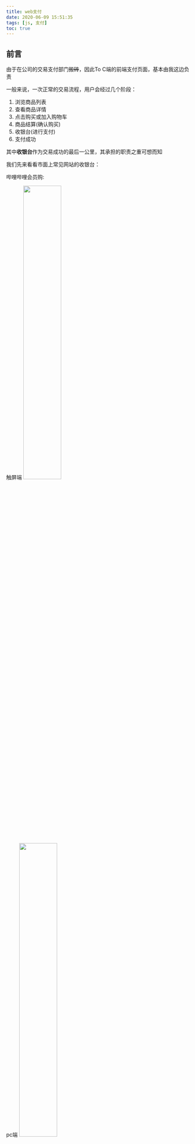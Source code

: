 ```yaml
---
title: web支付
date: 2020-06-09 15:51:35
tags: [js, 支付]
toc: true
---
```


## 前言
由于在公司的交易支付部门~~搬砖~~，因此To C端的前端支付页面，基本由我这边负责

一般来说，一次正常的交易流程，用户会经过几个阶段：
1. 浏览商品列表
2. 查看商品详情
3. 点击购买或加入购物车
4. 商品结算(确认购买)
5. 收银台(进行支付)
6. 支付成功

其中**收银台**作为交易成功的最后一公里，其承担的职责之重可想而知

我们先来看看市面上常见网站的收银台：

哔哩哔哩会员购:

触屏端
<img src="http://pic.deepred5.com/cahsier-bili-mc.png" style="width: 45%">

pc端
<img src="http://pic.deepred5.com/cashier-bili-pc.png" style="width: 45%">

app端
<img src="http://pic.deepred5.com/cashier-bili-app.jpeg" style="width: 45%">

慕课网:

触屏端
<img src="http://pic.deepred5.com/cashier-immoc-mc.png" style="width: 45%">

pc端
<img src="http://pic.deepred5.com/cashier-immoc-pc.png" style="width: 45%">

app端
<img src="http://pic.deepred5.com/cashier-immoc-app.jpeg" style="width: 45%">

可以看出，收银台页面一般要适配3个终端：pc端，触屏端，app端。因此，主流的第三方支付平台(微信，支付宝，花呗分期，京东白条)也需要能支持这三种场景的支付

接下来，我们就来分析下不同支付渠道在不同终端下，支付的实现方式

由于支付涉及部门核心业务，因此就不拿公司线上的收银台做讲解了。支付交互流程，主要参考**哔哩哔哩会员购**和**慕课网**（~~没有利益相关~~）

<font color="#6495ed">注意：本文只考虑前端支付业务的实现，后端支付业务的实现，暂不考虑</font>

## 支付宝

[支付宝开发文档](https://opendocs.alipay.com/open/204/)

### pc端

交互方式1：

在pc端点击支付宝支付，网页新打开一个页面(`window.open()`)，这个页面指向的是支付宝官方收银台页面

![](https://gw.alipayobjects.com/os/skylark-tools/public/files/314978918e1131b82c8df90083d0c7b8.png%26originHeight%3D1285%26originWidth%3D3628%26size%3D615829%26status%3Ddone%26width%3D3628)

交互方式2:

在pc端点击支付宝支付，网页展示一个二维码，需要用户打开支付宝app进行扫码支付


![](http://pic.deepred5.com/cashier-aili-qr.png)

b站提供了一个很巧妙的思路：把微信，支付宝，qq三个支付二维码统一成了一个二维码。用户用不同的客户端扫码，都会进入同一个页面（b站实现），这个中转页根据容器环境，判断是调用微信支付还是支付宝支付

两种交互方式，点击支付按钮时，其实都是把当前的订单号以及一些相关信息发给后端

```javascript
const payNum = '123abc';

ajax({ 
  url: '/api/alipay', // 支付api
  type: 'POST',
  data: {
    payNum: payNum, // 订单号
    other: 'demo', // 其他参数
}).then((res) => {
  const { payUrl } = res;

  // 交互方法1:
  // payUrl如果是支付宝的收银台，则新打开一个页面
  // payUrl一般是 https://mapi.alipay.com/gateway.do 这种，一般会带上return_url参数和其他各种数据，页面最后被重定向到支付宝收银台
  window.open(payUrl);

  // 交互方式2:
  // payUrl如果是支付宝的扫码地址，则创建一个二维码弹窗
  // payUrl一般是 https://qr.alipay.com/bax06893swswc4inaknv505d 这种，页面最后被重定向到支付宝收银台，该收银台可以唤起支付宝app
  qrcode({
    width: 175,
    height: 175,
    url: payUrl
  });
}).catch((err) => {
  console.log('提交失败')
})
```
由于支付是异步进行的，所以需要前端去查询该笔订单是否支付成功

对于交互方式1，由于支付页面已经转移到支付宝收银台，所以在支付宝收银台支付成功后，支付宝收银台会自动跳转回`return_url`(`return_url`是我们当初跳到支付宝收银台时带上的参数，一般指向支付成功页)。

不过由于我们使用的是`window.open`打开的新页面，所以当用户回到我们的收银台时，我们需要打开一个弹框，主动询问用户是否支付成功。如果用户点击了支付完成，我们需要查询该笔订单是否真正支付成功。

![](http://pic.deepred5.com/cashier-immoc-modal.png)

```javascript
// 打开支付宝收银台
window.open(payUrl);

// 在当前页面打开弹窗，询问用户是否支付成功
createFinishWindow()
```

对于交互方式2，由于仍然是在当前页进行扫码支付，因此创建二维码弹窗后，我们马上就要轮询进行查询订单状态
```javascript
const payNum = '123abc'

// 创建一个二维码弹窗
qrcode({
  width: 175,
  height: 175,
  url: payUrl
});

// 轮询查询订单状态
function getPayStatus() {
  ajax({ 
    url: '/api/getPayStatus', // 支付状态api
    data: {
      payNum: payNum, // 订单号
      other: 'demo', // 其他参数
    },
    type: 'POST'
  ).then((res) => {
    if (res.payStatus === 0) {
      // 支付成功，跳到成功页
      window.location.href = `/success/${payNum}`;
      clearTimeout(statusTimeId);
    } else {
      // 还未支付，继续轮询
      statusTimeId = setTimeout(getPayStatus, 3000);
    }
  }).catch((err) => {
    // 接口报错，继续轮询
    statusTimeId = setTimeout(getPayStatus, 3000);
  })
}



let statusTimeId = setTimeout(getPayStatus, 3000);
```

### 触屏端

交互方式：

在触屏端点击支付宝支付，页面直接跳转到支付宝收银台，该页面会尝试唤起手机上的支付宝app

<img src="http://pic.deepred5.com/cashier-aili-mc.jpeg" style="width: 45%">

其实触屏端原理和pc端基本一样，只不过在触屏端，有可能需要自己拼装一个form表单，而不是直接跳到链接（当然主要看后端的实现）

```javascript
const payNum = '123abc';

// 模拟表单提交
function formSubmit(formData, url) {
    const form = $('<form method="post" target="_self"></form>');
    form.attr('action', url);
    let input;
    $.each(formData, function (i, v) {
      input = $('<input type="hidden">');
      input.attr("name", i);
      input.attr("value", v);
      form.append(input);
    });
    $(document.body).append(form);
    form.submit();
    form.remove();
  }

ajax({ 
  url: '/api/alipay', // 支付api
  type: 'POST',
  data: {
    payNum: payNum, // 订单号
    other: 'demo', // 其他参数
}).then((res) => {
  const { formData, url } = res;
  if (formData) {
    // 需要前端自己构建表单
    formSubmit(formData, url)
  } else {
    // 直接跳转链接(后端已经拼装好表单)
    window.location.href = url;
  }
}).catch((err) => {
  console.log('提交失败')
})
```

支付成功后，同理支付宝会跳转到`return_url`的地址

需要注意：在微信浏览器里，支付宝是不能被唤起的(~~就是这么霸道~~)

解决方法：

方法一：微信环境隐藏支付宝入口

方法二：微信环境，点击支付宝支付，引导用户使用其他浏览器打开页面

### app端

现在的app基本都是`Hybrid App`，如果在app端，你的收银台页面不是原生实现的，那么就可以直接使用webview加载触屏端的线上收银台即可

> 手机网站支付产品不建议在APP端使用

这是支付宝官网文档建议的，因此如果你希望得到最佳的支付体验，建议客户端的开发同学接入支付宝SDK，当然这部分已经超出了前端的范围

不过一般在app端中，我们仍然使用webview加载触屏端的前端页面，只不过在app中，我们的前端代码，通过`jsbridge`，调用客户端的支付方法即可

关于`jsbridge`的知识，可以查看我之前的文章[jsbridge初探](http://anata.me/2020/03/04/jsbridge%E5%88%9D%E6%8E%A2/)

```javascript
const payNum = '123abc';

// 支付回调函数
window.ali_pay_callback = function(res) {
  if (res.status === 0) {
    // 支付成功
  } else {
    // 支付失败
  }
}

// APPSDK是webview注入的全局对象，可以调用原生方法
APPSDK.invoke('ali_pay', {
  payNum: payNum, // 订单号
  other: 'demo', // 其他参数
}, 'ali_pay_callback');
```

### 支付宝支付小结

我们从pc端，触屏端，app端三个方面了解了支付宝支付的基本原理。可以看出：支付的前端实现，其实并不复杂，而真正的难点在于后端支付系统的实现。至于最难的支付宝唤起问题，其实支付宝收银台自身已经实现了唤起功能，无需我们实现